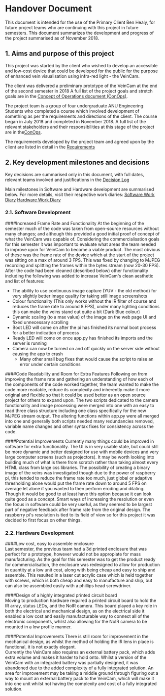 

# Handover Document

This document is intended for the use of the Primary Client Ben Healy, for future project teams who are continuing with this project in future semesters. This document summarizes the development and progress of the project summarised as of November 2018.

## 1. Aims and purpose of this project
This project was started by the client who wished to develop an accessible and low-cost device that could be developed for the public for the purpose of enhanced vein visualisation using infra-red light - the VeinCam.

The client was delivered a preliminary prototype of the VeinCam at the end of the second semester in 2018
A full list of the project goals and stretch goals are in the [Concept of Operations document (ConOps)](/docs/CONOPS.md).

The project team is a group of four undergraduate ANU Engineering Students who completed a course which involved development of something as per the requirements and directions of the client. The course began in July 2018 and completed in November 2018.
A full list of the relevant stakeholders and their responsibilities at this stage of the project are
in the[ConOps](/docs/CONOPS.md).

The requirements developed by the project team and agreed upon by the client are listed in detail in the [Requirements](/docs/REQUIREMENTS.md)

## 2. Key development milestones and decisions
Key decisions are summarised only in this document, with full dates, relevant teams involved and justifications in the [Decision Log](/Administration/Project/Decision-Log.md)

Main milestones in Software and Hardware development are summarised below. For more details, visit their respective work diaries:
[Software Work Diary](/Software/SoftwareDiary.md)
[Hardware Work Diary](/Hardware/Team-Work-Diary.md)


### 2.1. Software Development
####Increased Frame Rate and Functionality
At the beginning of the semester much of the code was taken from open-source resources without many changes; and although this provided a good initial proof of concept of what the VeinCam was capable of. Considering the commercialisation goals for this semester it was important to evaluate what areas the team needed to improve upon for VeinCam to become a viable product. The most obvious of these was the frame rate of the device which at the start of the project was sitting on a max of around 3 FPS. This was fixed by changing to MJPEG recording and splitting the frames within the bytes stream (now 20-30 FPS). After the code had been cleaned (described below) other functionality including the following was added to increase VeinCam's clean aesthetic and list of features:
* The ability to use continuous image capture (YUV - the old method) for very slightly better image quality for taking still image screenshots
* Colour functionality (This only works without the IR filter of course and reduces the frame rate to around 8 FPS), under many lighting conditions this can make the veins stand out quite a bit (Dark Blue colour)
* Dynamic scaling (to a max value) of the image on the web page UI and fixed unnecessary scrolling
* Boot LED will come on after the pi has finished its normal boot process for a better indication of process
* Ready LED will come on once app.py has finished its imports and the server is running
* Camera can now be turned on and off quickly on the server side without causing the app to crash
    * Many other small bug fixes that would cause the script to raise an error under certain conditions

####Code Readability and Room for Extra Features
Following on from improving the frame rate and gathering an understanding of how each of the components of the code worked together, the team wanted to make the code more readable, reduce its complexity and inherently make it more original and flexible so that it could be used better as an open source project for others to expand upon. The two scripts dedicated to the camera functionality and image processing were merged into one with an easy to read three class structure including one class specifically for the new MJPEG stream output. The altering functions within app.py were all merged into one and generally both scripts needed many redundancies removed, variable name changes and other syntax fixes for consistency across the code.

####Potential Improvements
Currently many things could be improved in software for extra functionality. The UI is in very usable state, but could still be more dynamic and better designed for use with mobile devices and very large computer screens (such as projectors). It may be worth looking into building much of what is there from scratch rather than taking almost every HTML class from large css libraries. The possibility of creating a binary image of the veins was investigated though due to the power of raspberry pi, this tended to reduce the frame rate too much, just global or adaptive thresholding alone would put the frame rate down to around 5 FPS on average let alone if you wanted to then perform eroding and dilating. Though it would be good to at least have this option because it can look quite good as a concept. Smart ways of increasing the resolution or even the focus in software could be very useful, as they seemed to be largest part of negative feedback after frame rate from the original design. The raspberry pi's resolution is tied to its field of view so for this project it was decided to first focus on other things.


### 2.2. Hardware Development
####Low cost, easy to assemble enclosure   
Last semester, the previous team had a 3d printed enclosure that was perfect for a prototype, however would not be appropiate for mass manufacturing. As the goal for this semester was to get the product ready for commercialisation, the enclosure was redesigned to allow for production in quantity at a low unit cost, along with being cheap and easy to ship and assemble. This resulted in a laser cut acrylic case which is held together with screws, which is both cheap and easy to manufacture and ship, but can also be assembled easily with a phillips head screwdriver.   

####Design of a highly integrated printed circuit board  
Moving to production hardware required a printed circuit board to hold the IR array, status LEDs, and the NoIR camera. This board played a key role in both the electrical and mechanical design, as on the electrical side it enabled a low cost and easily manufacturable way to connect all of the electronic components, whilst also allowing for the NoIR camera to be mounted in a low profile manner. 

####Potential Improvements
There is still room for improvement in the mechanical design, as whilst the method of holding the IR lens in place is functional, it is not exactly elegant.   
Currently the VeinCam also requires an external battery pack, which adds extra volume and makes it harder to hold onto. Whilst a version of the VeinCam with an integrated battery was partially designed, it was abandoned due to the added complexity of a fully integrated solution. An area for improvement may be taking a middle ground through figuring out a way to mount an external battery pack to the VeinCam, which will make it into one unit whilst not having the complexity and cost of a fully integrated solution.   


